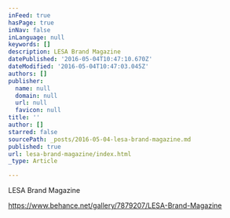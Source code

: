 ```yaml
---
inFeed: true
hasPage: true
inNav: false
inLanguage: null
keywords: []
description: LESA Brand Magazine
datePublished: '2016-05-04T10:47:10.670Z'
dateModified: '2016-05-04T10:47:03.045Z'
authors: []
publisher:
  name: null
  domain: null
  url: null
  favicon: null
title: ''
author: []
starred: false
sourcePath: _posts/2016-05-04-lesa-brand-magazine.md
published: true
url: lesa-brand-magazine/index.html
_type: Article

---
```

LESA Brand Magazine

https://www.behance.net/gallery/7879207/LESA-Brand-Magazine
